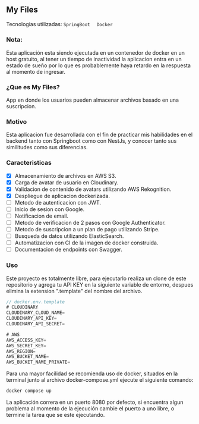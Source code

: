 ## My Files

<div>
Tecnologias utilizadas:
<code><span>SpringBoot</span><img height="14" src="https://dz2cdn1.dzone.com/storage/temp/12434118-spring-boot-logo.png" align="center"/></code>
<code><span>Docker</span><img height="14"src="https://seeklogo.com/images/D/docker-logo-CF97D0124B-seeklogo.com.png" align="center"/></code>
</div>

### Nota:
Esta aplicación esta siendo ejecutada en un contenedor de docker en un host gratuito, al tener un tiempo de inactividad la aplicacion entra en un estado de sueño por lo que es probablemente haya retardo en la respuesta al momento de ingresar.

### ¿Que es My Files?
App en donde los usuarios pueden almacenar archivos basado en una suscripcion.

### Motivo
Esta aplicacion fue desarrollada con el fin de practicar mis habilidades en el backend tanto con Springboot como con NestJs, y conocer tanto sus similitudes como sus diferencias.

### Caracteristicas
- [x] Almacenamiento de archivos en AWS S3.
- [x] Carga de avatar de usuario en Cloudinary.
- [x] Validacion de contenido de avatars utilizando AWS Rekognition.
- [x] Despliegue de aplicacion dockerizada.
- [ ] Metodo de autenticacion con JWT.
- [ ] Inicio de sesion con Google.
- [ ] Notificacion de email.
- [ ] Metodo de verificacion de 2 pasos con Google Authenticator.
- [ ] Metodo de suscripcion a un plan de pago utilizando Stripe.
- [ ] Busqueda de datos utilizando ElasticSearch.
- [ ] Automatizacion con CI de la imagen de docker construida.
- [ ] Documentacion de endpoints con Swagger.

### Uso
Este proyecto es totalmente libre, para ejecutarlo realiza un clone de este repositorio y agrega tu API KEY en la siguiente variable de entorno, despues elimina la extension ".template" del nombre del archivo.
```ts
// docker.env.template
# CLOUDINARY
CLOUDINARY_CLOUD_NAME=
CLOUDINARY_API_KEY=
CLOUDINARY_API_SECRET=

# AWS
AWS_ACCESS_KEY=
AWS_SECRET_KEY=
AWS_REGION=
AWS_BUCKET_NAME=
AWS_BUCKET_NAME_PRIVATE=
```

Para una mayor facilidad se recomienda uso de docker, situados en la terminal junto al archivo docker-compose.yml ejecute el siguiente comando:
```ts
docker compose up
```

La aplicación correra en un puerto 8080 por defecto, si encuentra algun problema al momento de la ejecución cambie el puerto a uno libre, o termine la tarea que se este ejecutando.

